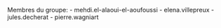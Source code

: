 Membres du groupe:
	- mehdi.el-alaoui-el-aoufoussi
	- elena.villepreux
	- jules.decherat
	- pierre.wagniart